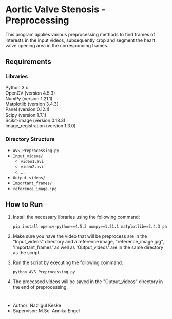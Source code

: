 
# Aortic Valve Stenosis - Preprocessing

This program applies various preprocessing methods to find frames of interests in the input videos, subsequently crop and segment the heart valve opening area in the corresponding frames. 

## Requirements
### Libraries
Python 3.x\
OpenCV (version 4.5.3)\
NumPy (version 1.21.1)\
Matplotlib (version 3.4.3)\
Panel (version 0.12.1)\
Scipy (version 1.7.1)\
Scikit-image (version 0.18.3)\
Image_registration (version 1.3.0)

### Directory Structure
- `AVS_Preprocessing.py`
- `Input_videos/`
    - `video1.avi`
    - `video2.avi`
    - ...
- `Output_videos/`
- `Important_frames/`
- `reference_image.jpg`







## How to Run

1. Install the necessary libraries using the following command:

    ```bash
    pip install opencv-python==4.5.3 numpy==1.21.1 matplotlib==3.4.3 panel==0.12.1 scipy==1.7.1 scikit-image==0.18.3 image-registration==1.3.0
    ```

2. Make sure you have the video that will be preprocess are in the "Input_videos" directory and a reference image, "reference_image.jpg", 'Important_frames' as well as 'Output_videos' are in the same directory as the script.

3. Run the script by executing the following command:

    ```bash
    python AVS_Preprocessing.py
    ```

4. The processed videos will be saved in the "Output_videos" directory in the end of preprocessing.
#

- Author: Nazligul Keske
- Supervisor: M.Sc. Annika Engel
  
